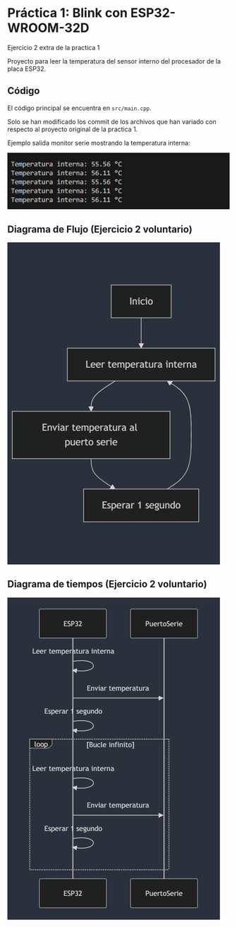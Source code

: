 # Práctica 1: Blink con ESP32-WROOM-32D

Ejercicio 2 extra de la practica 1

Proyecto para leer la temperatura del sensor interno del procesador de la placa ESP32.

## Código
El código principal se encuentra en `src/main.cpp`.

Solo se han modificado los commit de los archivos que han variado con respecto al proyecto original de la practica 1.


Ejemplo salida monitor serie mostrando la temperatura interna:

![Ejemplo salida monitor serie variando la posición del potenciómetro](images/salida_monitorserie_ejercicio2voluntario.png)

## Diagrama de Flujo (Ejercicio 2 voluntario)
![Diagrama de Flujo](images/diagrama_flujo_ejercicio2voluntario.png)

## Diagrama de tiempos (Ejercicio 2 voluntario)
![Diagrama de tiempos](images/diagrama_tiempos_ejercicio2voluntario.png)